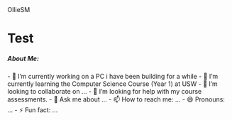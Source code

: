 <html>
  <head>OllieSM</head>
  <body>
    <h1>Test</h1>
    <h5>About Me:</h5>
  </body>
</html>
- 🔭 I’m currently working on a PC i have been building for a while
- 🌱 I’m currently learning the Computer Science Course (Year 1) at USW
- 👯 I’m looking to collaborate on ...
- 🤔 I’m looking for help with my course assessments.
- 💬 Ask me about ...
- 📫 How to reach me: ...
- 😄 Pronouns: ...
- ⚡ Fun fact: ...
